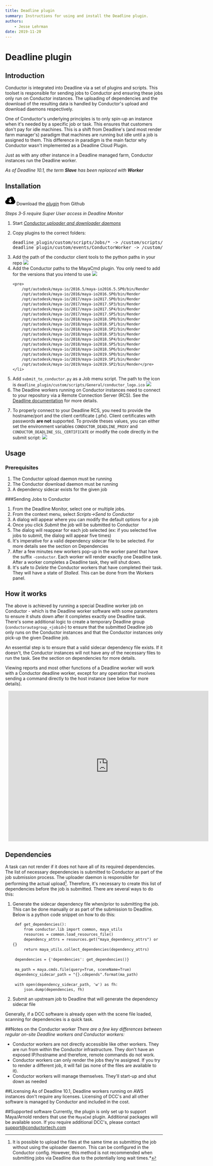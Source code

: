 ```yaml
---
title: Deadline plugin
summary: Instructions for using and install the Deadline plugin.
authors:
    - Jesse Lehrman
date: 2019-11-20
---
```


# Deadline plugin

## Introduction
Conductor is integrated into Deadline via a set of plugins and scripts. This toolset is responsible for sending jobs to Conductor and ensuring these jobs only run on Conductor instances. The uploading of dependencies and the download of the resulting data is handled by Conductor's upload and download daemons respectively.

One of Conductor's underlying principles is to only spin-up an instance when it's needed by a specific job or task. This ensures that customers don't pay for idle machines. This is a shift from Deadline's (and most render farm manager's) paradigm that machines are running but idle until a job is assigned to them. This difference in paradigm is the main factor why Conductor wasn't implemented as a Deadline Cloud Plugin.

Just as with any other instance in a Deadline managed farm, Conductor instances run the Deadline worker.

*As of Deadline 10.1, the term **Slave** has been replaced with **Worker***

## Installation

[![](../../image/download_icon.png)](https://github.com/ConductorTechnologies/deadline_plugin) Download the *[plugin](https://github.com/ConductorTechnologies/deadline_plugin)* from Github

*Steps 3-5 require Super User access in Deadline Monitor*

<ol>
<li>Start <em><a href="../../cli">Conductor uploader and downloader daemons</a></em></li><p>
<li>Copy plugins to the correct folders:
<pre style={color:black;}>
deadline_plugin/custom/scripts/Jobs/* -> <your_deadline_repo>/custom/scripts/Jobs/
deadline_plugin/custom/events/ConductorWorker -> <your_deadline_repo>/custom/events/
</pre></li><p>
     
<li>Add the path of the conductor client tools to the python paths in your repo
<img src="../../../image/deadline/python_path_repo.jpg"/></li>
<li>Add the Conductor paths to the MayaCmd plugin. You only need to add for the versions that you intend to use <img src="../../../image/deadline/maya_path_repo.jpg"/>
    
    <pre>
        /opt/autodesk/maya-io/2016.5/maya-io2016.5.SP0/bin/Render
        /opt/autodesk/maya-io/2016/maya-io2016.SP0/bin/Render
        /opt/autodesk/maya-io/2017/maya-io2017.SP0/bin/Render
        /opt/autodesk/maya-io/2017/maya-io2017.SP3/bin/Render
        /opt/autodesk/maya-io/2017/maya-io2017.SP4/bin/Render
        /opt/autodesk/maya-io/2017/maya-io2017.SP5/bin/Render
        /opt/autodesk/maya-io/2018/maya-io2018.SP0/bin/Render
        /opt/autodesk/maya-io/2018/maya-io2018.SP1/bin/Render
        /opt/autodesk/maya-io/2018/maya-io2018.SP2/bin/Render
        /opt/autodesk/maya-io/2018/maya-io2018.SP3/bin/Render
        /opt/autodesk/maya-io/2018/maya-io2018.SP4/bin/Render
        /opt/autodesk/maya-io/2018/maya-io2018.SP5/bin/Render
        /opt/autodesk/maya-io/2018/maya-io2018.SP6/bin/Render
        /opt/autodesk/maya-io/2019/maya-io2019.SP0/bin/Render
        /opt/autodesk/maya-io/2019/maya-io2019.SP1/bin/Render
        /opt/autodesk/maya-io/2019/maya-io2019.SP2/bin/Render</pre></li>

<li>Add <code>submit_to_conductor.py</code> as a Job menu script. The path to the icon is <code>deadline_plugin/custom/scripts/General/conductor_logo.ico</code>
<img src="../../../image/deadline/script_menu_repo.jpg"/>

<li>The Deadline workers running on Conductor instances need to connect to your repository via a Remote Connection Server (RCS). See the <a href="https://docs.thinkboxsoftware.com/products/deadline/10.0/1_User%20Manual/manual/remote-connection-server.html">Deadline documentation</a> for more details.</li><p>

<li>To properly connect to your Deadline RCS, you need to provide the hostname/port and the client certificate (.pfx). Client certificates with passwords <strong>are not</strong> supported. To provide theses values, you can either set the environment variables <code>CONDUCTOR_DEADLINE_PROXY</code> and <code>CONDUCTOR_DEADLINE_SSL_CERTIFICATE</code> or modify the code directly in the submit script:
<img src="../../../image/deadline/rcs_env_variables.png"/>
</ol>
 

## Usage
### Prerequisites
1. The Conductor upload daemon must be running
2. The Conductor download daemon must be running
3. A dependency sidecar exists for the given job

###Sending Jobs to Conductor
1. From the Deadline Monitor, select one or multiple jobs.
2. From the context menu, select *Scripts->Send to Conductor*
3. A dialog will appear where you can modify the default options for a job
4. Once you click *Submit* the job will be submitted to Conductor
5. The dialog will reappear for each job selected (ex: if you selected five jobs to submit, the dialog will appear five times)
6. It's imperative for a valid dependency sidecar file to be selected. For more details see the section on Dependencies
7. After a few minutes new workers pop-up in the worker panel that have the suffix `-conductor`. Each worker will render exactly one Deadline task. After a worker completes a Deadline task, they will shut down.
8. It's safe to *Delete* the Conductor workers that have completed their task. They will have a state of *Stalled*. This can be done from the Workers panel.

## How it works
The above is achieved by running a special Deadline worker job on Conductor - which is the Deadline worker software with some parameters to ensure it shuts down after it completes exactly one Deadline task. There's some additional logic to create a temporary Deadline group (`conductorautogroup_<jobid>`) to ensure that the submitted Deadline job only runs on the Conductor instances and that the Conductor instances only pick-up the given Deadline job.

An essential step is to ensure that a valid sidecar dependency file exists. If it doesn't, the Conductor instances will not have any of the necessary files to run the task. See the section on dependencies for more details.

Viewing reports and most other functions of a Deadline worker will work with a Conductor deadline worker, except for any operation that involves sending a command directly to the host instance (see below for more details).

<div style="width: 640px; height: 480px; margin: 10px; position: relative;"><iframe allowfullscreen frameborder="0" style="width:640px; height:480px" src="https://www.lucidchart.com/documents/embeddedchart/db7ae6b1-0106-4bef-aaa9-ff87d3558dda" id=".01_Fkrc4X2p"></iframe></div>


## Dependencies
A task can not render if it does not have all of its required dependencies. The list of necessary dependencies is submitted to Conductor as part of the job submission process. The uploader daemon is responsible for performing the actual upload[^1]. Therefore, it's necessary to create this list of dependencies before the job is submitted. There are several ways to do this:

1. Generate the sidecar dependency file when/prior to submitting the job. This can be done manually or as part of the submission to Deadline. Below is a python code snippet on how to do this:
  
        def get_dependencies():
            from conductor.lib import common, maya_utils
            resources = common.load_resources_file()
            dependency_attrs = resources.get("maya_dependency_attrs") or {}
            return maya_utils.collect_dependencies(dependency_attrs)
    
        dependencies = {'dependencies': get_dependencies()}
        
        ma_path = maya.cmds.file(query=True, sceneName=True)
        dependency_sidecar_path = "{}.cdepends".format(ma_path)
    
        with open(dependency_sidecar_path, 'w') as fh:
            json.dump(dependencies, fh)
        
2. Submit an upstream job to Deadline that will generate the dependency sidecar file

Generally, if a DCC software is already open with the scene file loaded, scanning for dependencies is a quick task.

[^1]: It is possible to upload the files at the same time as submitting the job without using the uploader daemon. This can be configured in the Conductor config. However, this method is not recommended when submitting jobs via Deadline due to the potentially long wait times.*

##Notes on the Conductor worker
*There are a few key differences between regular on-site Deadline workers and Conductor workers:*

- Conductor workers are not directly accessible like other workers. They are run from within the Conductor infrastructure. They don't have an exposed IP/hostname and therefore, remote commands do not work.
- Conductor workers can only render the jobs they're assigned. If you try to render a different job, it will fail (as none of the files are available to it).
- Conductor workers will manage themselves. They'll start-up and shut down as needed

##Licensing
As of Deadline 10.1, Deadline workers running on AWS instances don't require any licenses.
Licensing of DCC's and all other software is managed by Conductor and included in the cost.

##Supported software
Currently, the plugin is only set up to support Maya/Arnold renders that use the `MayaCmd` plugin. Additional packages will be available soon. If you require additional DCC's, please contact <support@conductortech.com>





